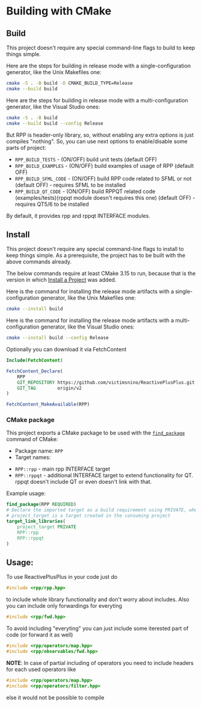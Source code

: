 # Building with CMake

## Build

This project doesn't require any special command-line flags to build to keep
things simple.

Here are the steps for building in release mode with a single-configuration
generator, like the Unix Makefiles one:

```sh
cmake -S . -B build -D CMAKE_BUILD_TYPE=Release
cmake --build build
```

Here are the steps for building in release mode with a multi-configuration
generator, like the Visual Studio ones:

```sh
cmake -S . -B build
cmake --build build --config Release
```

But RPP is header-only library, so, without enabling any extra options is just compiles "nothing". So, you can use next options to enable/disable some parts of project:

- `RPP_BUILD_TESTS` - (ON/OFF) build unit tests (default OFF)
- `RPP_BUILD_EXAMPLES` - (ON/OFF) build examples of usage of RPP (default OFF)
- `RPP_BUILD_SFML_CODE` - (ON/OFF) build RPP code related to SFML or not (default OFF) - requires SFML to be installed
- `RPP_BUILD_QT_CODE` - (ON/OFF) build RPPQT related code (examples/tests)(rppqt module doesn't requires this one) (default OFF) - requires QT5/6 to be installed

By default, it provides rpp and rppqt INTERFACE modules.

<!-- ### Building on Apple Silicon

CMake supports building on Apple Silicon properly since 3.20.1. Make sure you
have the [latest version][1] installed. -->

## Install

This project doesn't require any special command-line flags to install to keep
things simple. As a prerequisite, the project has to be built with the above
commands already.

The below commands require at least CMake 3.15 to run, because that is the
version in which [Install a Project][2] was added.

Here is the command for installing the release mode artifacts with a
single-configuration generator, like the Unix Makefiles one:

```sh
cmake --install build
```

Here is the command for installing the release mode artifacts with a
multi-configuration generator, like the Visual Studio ones:

```sh
cmake --install build --config Release
```

Optionally you can download it via FetchContent

```cmake
Include(FetchContent)

FetchContent_Declare(
    RPP
    GIT_REPOSITORY https://github.com/victimsnino/ReactivePlusPlus.git
    GIT_TAG        origin/v2
)

FetchContent_MakeAvailable(RPP)
```

### CMake package

This project exports a CMake package to be used with the [`find_package`][3]
command of CMake:

* Package name: `RPP`
* Target names:
 - `RPP::rpp` - main rpp INTERFACE target
 - `RPP::rppqt` - additional INTERFACE target to extend functionality for QT. rppqt doesn't include QT or even doesn't link with that.


Example usage:

```cmake
find_package(RPP REQUIRED)
# Declare the imported target as a build requirement using PRIVATE, where
# project_target is a target created in the consuming project
target_link_libraries(
    project_target PRIVATE
    RPP::rpp
    RPP::rppqt
)
```

## Usage:

To use ReactivePlusPlus in your code just do
```cpp
#include <rpp/rpp.hpp>
```
to include whole library functionality and don't worry about includes. Also you can include only forwardings for everyting
```cpp
#include <rpp/fwd.hpp>
```
To avoid including "everyting" you can just include some iterested part of code (or forward it as well)
```cpp
#include <rpp/operators/map.hpp>
#include <rpp/observables/fwd.hpp>
```
**NOTE**: In case of partial including of operators you need to include headers for each used operators like
```cpp
#include <rpp/operators/map.hpp>
#include <rpp/operators/filter.hpp>

```
else it would not be possible to compile

[1]: https://cmake.org/download/
[2]: https://cmake.org/cmake/help/latest/manual/cmake.1.html#install-a-project
[3]: https://cmake.org/cmake/help/latest/command/find_package.html
